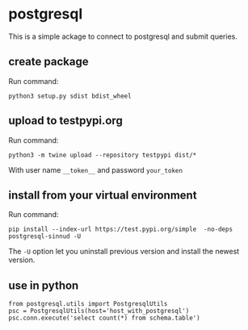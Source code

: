 # postgresql
This is a simple ackage to connect to postgresql and submit queries.

## create package
Run command:
```
python3 setup.py sdist bdist_wheel
```

## upload to testpypi.org
Run command:
```
python3 -m twine upload --repository testpypi dist/*
```
With user name `__token__` and password `your_token`

## install from your virtual environment

Run command:
```
pip install --index-url https://test.pypi.org/simple  -no-deps postgresql-sinnud -U
```
The `-U` option let you uninstall previous version and install the newest version.

## use in python
```
from postgresql.utils import PostgresqlUtils
psc = PostgresqlUtils(host='host_with_postgresql')
psc.conn.execute('select count(*) from schema.table')
```